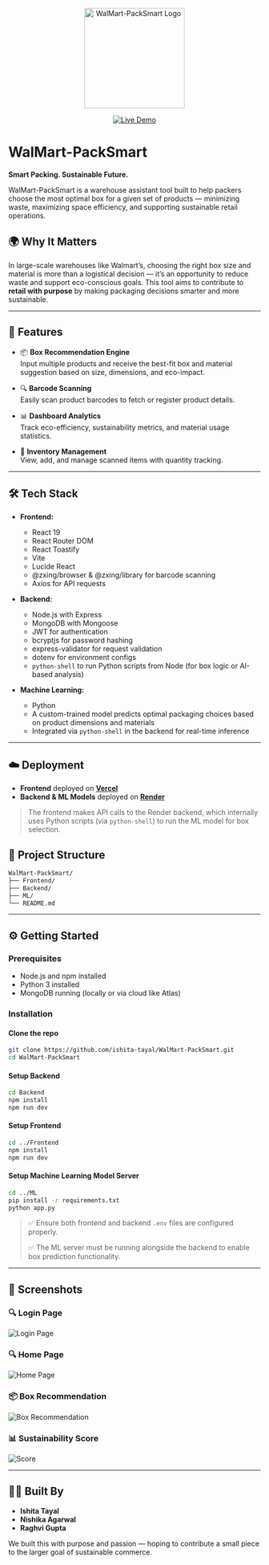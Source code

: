 <p align="center">
  <img src="Frontend/src/assets/logo.png" alt="WalMart-PackSmart Logo" width="200"/>
</p>

<p align="center">
  <a href="https://wal-mart-pack-smart.vercel.app/" target="_blank">
    <img src="https://img.shields.io/badge/Live-Demo-blue?style=for-the-badge&logo=vercel&logoColor=white" alt="Live Demo"/>
  </a>
</p>

# WalMart-PackSmart

**Smart Packing. Sustainable Future.**

WalMart-PackSmart is a warehouse assistant tool built to help packers choose the most optimal box for a given set of products — minimizing waste, maximizing space efficiency, and supporting sustainable retail operations.

## 🌍 Why It Matters

In large-scale warehouses like Walmart’s, choosing the right box size and material is more than a logistical decision — it’s an opportunity to reduce waste and support eco-conscious goals. This tool aims to contribute to **retail with purpose** by making packaging decisions smarter and more sustainable.

---

## 🚀 Features

- 📦 **Box Recommendation Engine**  
  Input multiple products and receive the best-fit box and material suggestion based on size, dimensions, and eco-impact.

- 🔍 **Barcode Scanning**  
  Easily scan product barcodes to fetch or register product details.

- 📊 **Dashboard Analytics**  
  Track eco-efficiency, sustainability metrics, and material usage statistics.

- 🧾 **Inventory Management**  
  View, add, and manage scanned items with quantity tracking.

---

## 🛠 Tech Stack

- **Frontend:**  
  - React 19  
  - React Router DOM  
  - React Toastify  
  - Vite  
  - Lucide React  
  - @zxing/browser & @zxing/library for barcode scanning  
  - Axios for API requests  

- **Backend:**  
  - Node.js with Express  
  - MongoDB with Mongoose  
  - JWT for authentication  
  - bcryptjs for password hashing  
  - express-validator for request validation  
  - dotenv for environment configs  
  - `python-shell` to run Python scripts from Node (for box logic or AI-based analysis)

- **Machine Learning:**  
  - Python  
  - A custom-trained model predicts optimal packaging choices based on product dimensions and materials  
  - Integrated via `python-shell` in the backend for real-time inference

---

## ☁️ Deployment

- **Frontend** deployed on **[Vercel](https://vercel.com/)**  
- **Backend & ML Models** deployed on **[Render](https://render.com/)**

> The frontend makes API calls to the Render backend, which internally uses Python scripts (via `python-shell`) to run the ML model for box selection.


## 📂 Project Structure

```bash
WalMart-PackSmart/
├── Frontend/        
├── Backend/  
├── ML/         
└── README.md
```

---

## ⚙️ Getting Started

### Prerequisites

- Node.js and npm installed  
- Python 3 installed  
- MongoDB running (locally or via cloud like Atlas)

### Installation

#### Clone the repo

```bash
git clone https://github.com/ishita-tayal/WalMart-PackSmart.git
cd WalMart-PackSmart
```


#### Setup Backend

```bash
cd Backend
npm install
npm run dev
```

#### Setup Frontend

```bash
cd ../Frontend
npm install
npm run dev
```

#### Setup Machine Learning Model Server

```bash
cd ../ML
pip install -r requirements.txt
python app.py
```


> ✅ Ensure both frontend and backend `.env` files are configured properly.
>
> ✅ The ML server must be running alongside the backend to enable box prediction functionality.

---

## 📸 Screenshots

### 🔍 Login Page
![Login Page](Frontend/src/assets/screenshots/login.png)

### 🔍 Home Page
![Home Page](Frontend/src/assets/screenshots/home.png)

### 📦 Box Recommendation
![Box Recommendation](Frontend/src/assets/screenshots/box.png)

### 📊 Sustainability Score
![Score](Frontend/src/assets/screenshots/score.png)


---

## 👩‍💻 Built By

- **Ishita Tayal**  
- **Nishika Agarwal**  
- **Raghvi Gupta**

We built this with purpose and passion — hoping to contribute a small piece to the larger goal of sustainable commerce.
